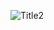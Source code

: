![Title2](https://user-images.githubusercontent.com/106738317/197759250-1faab6f4-4705-40b2-a84f-38e73756b04a.png)
